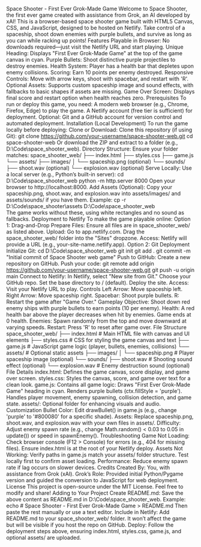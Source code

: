 Space Shooter - First Ever Grok-Made Game
Welcome to Space Shooter, the first ever game created with assistance from Grok, an AI developed by xAI! This is a browser-based space shooter game built with HTML5 Canvas, CSS, and JavaScript, designed to be hosted on Netlify. Take control of a spaceship, shoot down enemies with purple bullets, and survive as long as you can while racking up points!
Features
Playable in Browser: No downloads required—just visit the Netlify URL and start playing.
Unique Heading: Displays "First Ever Grok-Made Game" at the top of the game canvas in cyan.
Purple Bullets: Shoot distinctive purple projectiles to destroy enemies.
Health System: Player has a health bar that depletes upon enemy collisions.
Scoring: Earn 10 points per enemy destroyed.
Responsive Controls: Move with arrow keys, shoot with spacebar, and restart with 'R'.
Optional Assets: Supports custom spaceship image and sound effects, with fallbacks to basic shapes if assets are missing.
Game Over Screen: Displays final score and restart option when health reaches zero.
Prerequisites
To run or deploy this game, you need:
A modern web browser (e.g., Chrome, Firefox, Edge) to play the game.
A Netlify account (free tier is sufficient) for deployment.
Optional: Git and a GitHub account for version control and automated deployment.
Installation (Local Development)
To run the game locally before deploying:
Clone or Download:
Clone this repository (if using Git):
git clone https://github.com/your-username/space-shooter-web.git
cd space-shooter-web
Or download the ZIP and extract to a folder (e.g., D:\Code\space_shooter_web).
Directory Structure:
Ensure your folder matches:
space_shooter_web/
├── index.html
├── styles.css
├── game.js
└── assets/
    ├── images/
    │   └── spaceship.png    (optional)
    └── sounds/
        ├── shoot.wav        (optional)
        └── explosion.wav    (optional)
Serve Locally:
Use a local server (e.g., Python’s built-in server):
cd D:\Code\space_shooter_web
python -m http.server 8000
Open your browser to http://localhost:8000.
Add Assets (Optional):
Copy your spaceship.png, shoot.wav, and explosion.wav into assets/images/ and assets/sounds/ if you have them.
Example:
cp -r D:\Code\space_shooter\assets D:\Code\space_shooter_web\
The game works without these, using white rectangles and no sound as fallbacks.
Deployment to Netlify
To make the game playable online:
Option 1: Drag-and-Drop
Prepare Files:
Ensure all files are in space_shooter_web/ as listed above.
Upload:
Go to app.netlify.com.
Drag the space_shooter_web/ folder into the "Sites" dropzone.
Access:
Netlify will provide a URL (e.g., your-site-name.netlify.app).
Option 2: Git Deployment
Initialize Git:
cd D:\Code\space_shooter_web
git init
git add .
git commit -m "Initial commit of Space Shooter web game"
Push to GitHub:
Create a new repository on GitHub.
Push your code:
git remote add origin https://github.com/your-username/space-shooter-web.git
git push -u origin main
Connect to Netlify:
In Netlify, select "New site from Git."
Choose your GitHub repo.
Set the base directory to / (default).
Deploy the site.
Access:
Visit your Netlify URL to play.
Controls
Left Arrow: Move spaceship left.
Right Arrow: Move spaceship right.
Spacebar: Shoot purple bullets.
R: Restart the game after "Game Over."
Gameplay
Objective: Shoot down red enemy ships with purple bullets to earn points (10 per enemy).
Health: A red health bar above the player decreases when hit by enemies. Game ends at 0 health.
Enemies: Spawn randomly from the top and move downward at varying speeds.
Restart: Press 'R' to reset after game over.
File Structure
space_shooter_web/
├── index.html          # Main HTML file with canvas and UI elements
├── styles.css          # CSS for styling the game canvas and text
├── game.js             # JavaScript game logic (player, bullets, enemies, collisions)
└── assets/             # Optional static assets
    ├── images/
    │   └── spaceship.png    # Player spaceship image (optional)
    └── sounds/
        ├── shoot.wav        # Shooting sound effect (optional)
        └── explosion.wav    # Enemy destruction sound (optional)
File Details
index.html: Defines the game canvas, score display, and game over screen.
styles.css: Styles the canvas, score, and game over text for a clean look.
game.js: Contains all game logic:
Draws "First Ever Grok-Made Game" heading in cyan.
Renders purple bullets (ctx.fillStyle = 'purple').
Handles player movement, enemy spawning, collision detection, and game state.
assets/: Optional folder for enhancing visuals and audio.
Customization
Bullet Color: Edit drawBullet() in game.js (e.g., change 'purple' to '#800080' for a specific shade).
Assets: Replace spaceship.png, shoot.wav, and explosion.wav with your own files in assets/.
Difficulty: Adjust enemy spawn rate (e.g., change Math.random() < 0.03 to 0.05 in update()) or speed in spawnEnemy().
Troubleshooting
Game Not Loading:
Check browser console (F12 > Console) for errors (e.g., 404 for missing files).
Ensure index.html is at the root of your Netlify deploy.
Assets Not Working:
Verify paths in game.js match your assets/ folder structure.
Test locally first to confirm asset loading.
Performance:
Reduce enemy spawn rate if lag occurs on slower devices.
Credits
Created By: You, with assistance from Grok (xAI).
Grok’s Role: Provided initial Python/Pygame version and guided the conversion to JavaScript for web deployment.
License
This project is open-source under the MIT License. Feel free to modify and share!
Adding to Your Project
Create README.md:
Save the above content as README.md in D:\Code\space_shooter_web\.
Example:
echo # Space Shooter - First Ever Grok-Made Game > README.md
Then paste the rest manually or use a text editor.
Include in Netlify:
Add README.md to your space_shooter_web/ folder.
It won’t affect the game but will be visible if you host the repo on GitHub.
Deploy:
Follow the deployment steps above, ensuring index.html, styles.css, game.js, and optional assets/ are uploaded.

